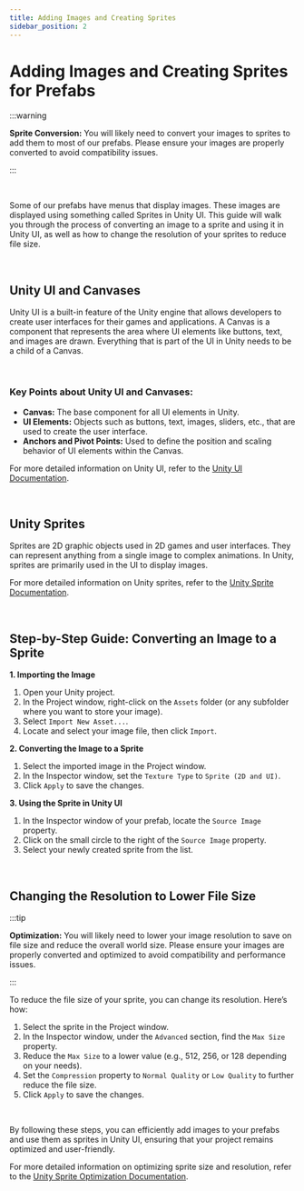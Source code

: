 ```yaml
---
title: Adding Images and Creating Sprites
sidebar_position: 2
---
```


# Adding Images and Creating Sprites for Prefabs

:::warning

**Sprite Conversion:** You will likely need to convert your images to sprites to add them to most of our prefabs. 
Please ensure your images are properly converted to avoid compatibility issues.

:::

<br/>

Some of our prefabs have menus that display images. These images are displayed using something called Sprites in Unity UI. This guide will walk you through the process of converting an image to a sprite and using it in Unity UI, as well as how to change the resolution of your sprites to reduce file size.

<br/>

## Unity UI and Canvases

Unity UI is a built-in feature of the Unity engine that allows developers to create user interfaces for their games and applications. A Canvas is a component that represents the area where UI elements like buttons, text, and images are drawn. Everything that is part of the UI in Unity needs to be a child of a Canvas. 

<br/>

### Key Points about Unity UI and Canvases:

- **Canvas:** The base component for all UI elements in Unity.
- **UI Elements:** Objects such as buttons, text, images, sliders, etc., that are used to create the user interface.
- **Anchors and Pivot Points:** Used to define the position and scaling behavior of UI elements within the Canvas.

For more detailed information on Unity UI, refer to the [Unity UI Documentation](https://docs.unity3d.com/Manual/UICanvas.html).

<br/>

## Unity Sprites

Sprites are 2D graphic objects used in 2D games and user interfaces. They can represent anything from a single image to complex animations. In Unity, sprites are primarily used in the UI to display images.

For more detailed information on Unity sprites, refer to the [Unity Sprite Documentation](https://docs.unity3d.com/Manual/Sprites.html).

<br/>

## Step-by-Step Guide: Converting an Image to a Sprite

**1. Importing the Image**

1. Open your Unity project.
2. In the Project window, right-click on the `Assets` folder (or any subfolder where you want to store your image).
3. Select `Import New Asset...`.
4. Locate and select your image file, then click `Import`.

**2. Converting the Image to a Sprite**

1. Select the imported image in the Project window.
2. In the Inspector window, set the `Texture Type` to `Sprite (2D and UI)`.
3. Click `Apply` to save the changes.

**3. Using the Sprite in Unity UI**

1. In the Inspector window of your prefab, locate the `Source Image` property.
2. Click on the small circle to the right of the `Source Image` property.
3. Select your newly created sprite from the list.

<br/>

## Changing the Resolution to Lower File Size

:::tip

**Optimization:** You will likely need to lower your image resolution to save on file size and reduce the overall world size. Please ensure your images are properly converted and optimized to avoid compatibility and performance issues.

:::

To reduce the file size of your sprite, you can change its resolution. Here’s how:

1. Select the sprite in the Project window.
2. In the Inspector window, under the `Advanced` section, find the `Max Size` property.
3. Reduce the `Max Size` to a lower value (e.g., 512, 256, or 128 depending on your needs).
4. Set the `Compression` property to `Normal Quality` or `Low Quality` to further reduce the file size.
5. Click `Apply` to save the changes.

<br/>

By following these steps, you can efficiently add images to your prefabs and use them as sprites in Unity UI, ensuring that your project remains optimized and user-friendly.

For more detailed information on optimizing sprite size and resolution, refer to the [Unity Sprite Optimization Documentation](https://docs.unity3d.com/Manual/class-TextureImporter.html).
